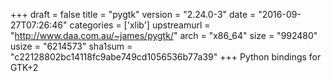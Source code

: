 +++
draft = false
title = "pygtk"
version = "2.24.0-3"
date = "2016-09-27T07:26:46"
categories = ['xlib']
upstreamurl = "http://www.daa.com.au/~james/pygtk/"
arch = "x86_64"
size = "992480"
usize = "6214573"
sha1sum = "c22128802bc14118fc9abe749cd1056536b77a39"
+++
Python bindings for GTK+2